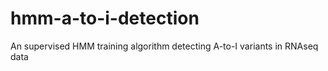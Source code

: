 # hmm-a-to-i-detection
An supervised HMM training algorithm detecting A-to-I variants in RNAseq data
